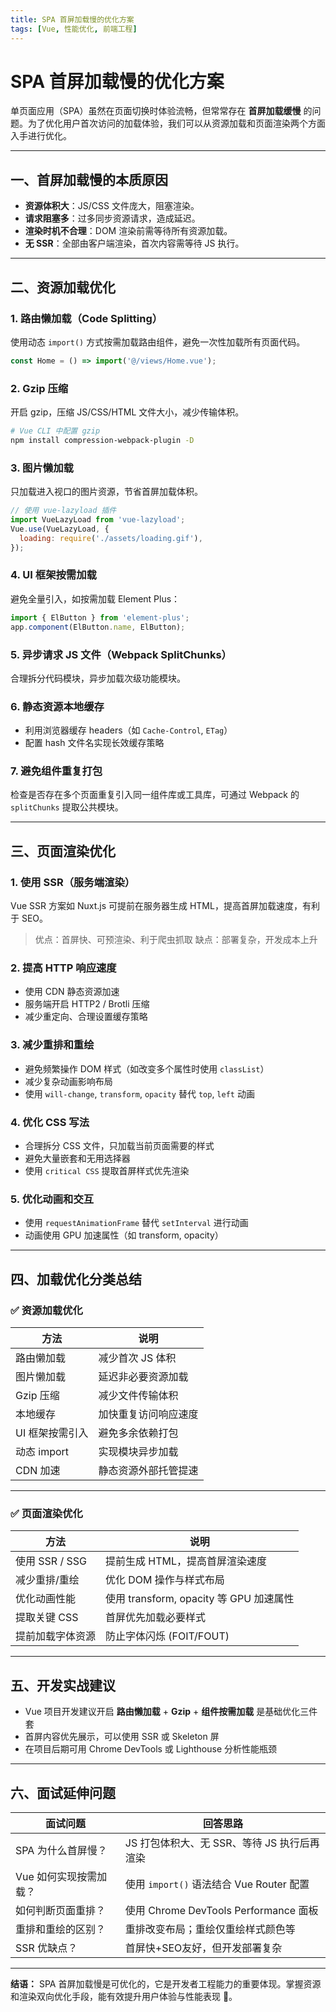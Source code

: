 ```yaml
---
title: SPA 首屏加载慢的优化方案
tags: [Vue, 性能优化, 前端工程]
---
```

# SPA 首屏加载慢的优化方案

单页面应用（SPA）虽然在页面切换时体验流畅，但常常存在 **首屏加载缓慢** 的问题。为了优化用户首次访问的加载体验，我们可以从资源加载和页面渲染两个方面入手进行优化。

---

## 一、首屏加载慢的本质原因

- **资源体积大**：JS/CSS 文件庞大，阻塞渲染。
- **请求阻塞多**：过多同步资源请求，造成延迟。
- **渲染时机不合理**：DOM 渲染前需等待所有资源加载。
- **无 SSR**：全部由客户端渲染，首次内容需等待 JS 执行。

---

## 二、资源加载优化

### 1. 路由懒加载（Code Splitting）

使用动态 `import()` 方式按需加载路由组件，避免一次性加载所有页面代码。

```js
const Home = () => import('@/views/Home.vue');
```

### 2. Gzip 压缩

开启 gzip，压缩 JS/CSS/HTML 文件大小，减少传输体积。

```bash
# Vue CLI 中配置 gzip
npm install compression-webpack-plugin -D
```

### 3. 图片懒加载

只加载进入视口的图片资源，节省首屏加载体积。

```js
// 使用 vue-lazyload 插件
import VueLazyLoad from 'vue-lazyload';
Vue.use(VueLazyLoad, {
  loading: require('./assets/loading.gif'),
});
```

### 4. UI 框架按需加载

避免全量引入，如按需加载 Element Plus：

```js
import { ElButton } from 'element-plus';
app.component(ElButton.name, ElButton);
```

### 5. 异步请求 JS 文件（Webpack SplitChunks）

合理拆分代码模块，异步加载次级功能模块。

### 6. 静态资源本地缓存

* 利用浏览器缓存 headers（如 `Cache-Control`, `ETag`）
* 配置 hash 文件名实现长效缓存策略

### 7. 避免组件重复打包

检查是否存在多个页面重复引入同一组件库或工具库，可通过 Webpack 的 `splitChunks` 提取公共模块。

---

## 三、页面渲染优化

### 1. 使用 SSR（服务端渲染）

Vue SSR 方案如 Nuxt.js 可提前在服务器生成 HTML，提高首屏加载速度，有利于 SEO。

> 优点：首屏快、可预渲染、利于爬虫抓取
> 缺点：部署复杂，开发成本上升

### 2. 提高 HTTP 响应速度

* 使用 CDN 静态资源加速
* 服务端开启 HTTP2 / Brotli 压缩
* 减少重定向、合理设置缓存策略

### 3. 减少重排和重绘

* 避免频繁操作 DOM 样式（如改变多个属性时使用 `classList`）
* 减少复杂动画影响布局
* 使用 `will-change`, `transform`, `opacity` 替代 `top`, `left` 动画

### 4. 优化 CSS 写法

* 合理拆分 CSS 文件，只加载当前页面需要的样式
* 避免大量嵌套和无用选择器
* 使用 `critical CSS` 提取首屏样式优先渲染

### 5. 优化动画和交互

* 使用 `requestAnimationFrame` 替代 `setInterval` 进行动画
* 动画使用 GPU 加速属性（如 transform, opacity）

---

## 四、加载优化分类总结

### ✅ 资源加载优化

| 方法        | 说明         |
| --------- | ---------- |
| 路由懒加载     | 减少首次 JS 体积 |
| 图片懒加载     | 延迟非必要资源加载  |
| Gzip 压缩   | 减少文件传输体积   |
| 本地缓存      | 加快重复访问响应速度 |
| UI 框架按需引入 | 避免多余依赖打包   |
| 动态 import | 实现模块异步加载   |
| CDN 加速    | 静态资源外部托管提速 |

---

### ✅ 页面渲染优化

| 方法           | 说明                               |
| ------------ | -------------------------------- |
| 使用 SSR / SSG | 提前生成 HTML，提高首屏渲染速度               |
| 减少重排/重绘      | 优化 DOM 操作与样式布局                   |
| 优化动画性能       | 使用 transform, opacity 等 GPU 加速属性 |
| 提取关键 CSS     | 首屏优先加载必要样式                       |
| 提前加载字体资源     | 防止字体闪烁 (FOIT/FOUT)               |

---

## 五、开发实战建议

* Vue 项目开发建议开启 **路由懒加载** + **Gzip** + **组件按需加载** 是基础优化三件套
* 首屏内容优先展示，可以使用 SSR 或 Skeleton 屏
* 在项目后期可用 Chrome DevTools 或 Lighthouse 分析性能瓶颈

---

## 六、面试延伸问题

| 面试问题          | 回答思路                              |
| ------------- | --------------------------------- |
| SPA 为什么首屏慢？   | JS 打包体积大、无 SSR、等待 JS 执行后再渲染       |
| Vue 如何实现按需加载？ | 使用 `import()` 语法结合 Vue Router 配置  |
| 如何判断页面重排？     | 使用 Chrome DevTools Performance 面板 |
| 重排和重绘的区别？     | 重排改变布局；重绘仅重绘样式颜色等                 |
| SSR 优缺点？      | 首屏快+SEO友好，但开发部署复杂                 |

---

**结语：**
SPA 首屏加载慢是可优化的，它是开发者工程能力的重要体现。掌握资源和渲染双向优化手段，能有效提升用户体验与性能表现 🚀。
